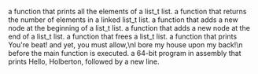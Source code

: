a function that prints all the elements of a list_t list.
a function that returns the number of elements in a linked list_t list.
a function that adds a new node at the beginning of a list_t list.
a function that adds a new node at the end of a list_t list.
a function that frees a list_t list.
a function that prints You're beat! and yet, you must allow,\nI bore my house upon my back!\n before the main function is executed.
a 64-bit program in assembly that prints Hello, Holberton, followed by a new line.
